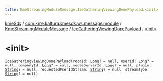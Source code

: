 ```yaml
---
title: KmeStreamingModuleMessage.IceGatheringViewingDonePayload.<init> - kmeSdk
---
```


[kmeSdk](../../../index.html) / [com.kme.kaltura.kmesdk.ws.message.module](../../index.html) / [KmeStreamingModuleMessage](../index.html) / [IceGatheringViewingDonePayload](index.html) / [&lt;init&gt;](./-init-.html)

# &lt;init&gt;

`IceGatheringViewingDonePayload(roomId: `[`Long`](https://kotlinlang.org/api/latest/jvm/stdlib/kotlin/-long/index.html)`? = null, userId: `[`Long`](https://kotlinlang.org/api/latest/jvm/stdlib/kotlin/-long/index.html)`? = null, companyId: `[`Long`](https://kotlinlang.org/api/latest/jvm/stdlib/kotlin/-long/index.html)`? = null, mediaServerId: `[`Long`](https://kotlinlang.org/api/latest/jvm/stdlib/kotlin/-long/index.html)`? = null, plugin: `[`String`](https://kotlinlang.org/api/latest/jvm/stdlib/kotlin/-string/index.html)`? = null, requestedUserIdStream: `[`String`](https://kotlinlang.org/api/latest/jvm/stdlib/kotlin/-string/index.html)`? = null, streamType: `[`String`](https://kotlinlang.org/api/latest/jvm/stdlib/kotlin/-string/index.html)`? = null)`